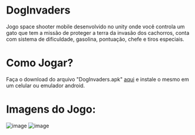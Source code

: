 # DogInvaders

Jogo space shooter mobile desenvolvido no unity onde você controla um gato que tem a missão de proteger a terra da invasão dos cachorros, conta com sistema de dificuldade, gasolina, pontuação, chefe e tiros especiais.

# Como Jogar?

Faça o download do arquivo "DogInvaders.apk" <a href="https://drive.google.com/file/d/1CUH1Kszb2ew0aAv7v3kjdLVcT2988B49/view?usp=sharing" target="_blank">aqui</a> e instale o mesmo em um celular ou emulador android.


# Imagens do Jogo:
![image](https://github.com/gabs4841/DogInvaders/assets/74026100/5ec8f6c4-8b8e-44fd-a818-b385ae539a12)
![image](https://github.com/gabs4841/DogInvaders/assets/74026100/3fa77b5e-bacc-4867-beb1-fd81becfa67f)
